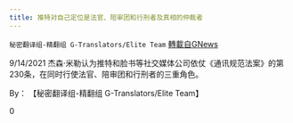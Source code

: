 ```yaml
---
title: 推特对自己定位是法官、陪审团和行刑者及真相的仲裁者
---
```

`秘密翻译组-精翻组 G-Translators/Elite Team` [轉載自GNews](https://gnews.org/zh-hans/1545506/)

9/14/2021 杰森·米勒认为推特和脸书等社交媒体公司依仗《通讯规范法案》的第230条，在同时行使法官、陪审团和行刑者的三重角色。

By： 【秘密翻译组-精翻组 G-Translators/Elite Team】

0
